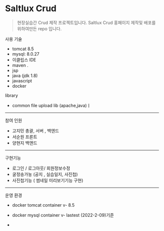 # Saltlux Crud

>현장실습간 Crud 제작 프로젝트입니다.
>Saltlux Crud 홍페이지 제작및 배포를 위하여만든 repo 입니다.


사용 기술 

- tomcat 8.5
- mysql:  8.0.27
- 이클립스 IDE 
- maven .
- jsp
- java (jdk 1.8)
- javascript
- docker

library
- common file upload lib (apache,java)ㅣ
<hr/>


참여 인원

- 고지민  총괄, 서버 , 백엔드
- 서순원  프론트
- 양현지  백앤드

<hr />

구현기능

- 로그인 / 로그아웃/ 회원정보수정 
- 굴정송가눙 (공지 , 실습일지, 사진첩)
- 사진첩기능 ( 썸네일 미리보기기능 구현)


<hr />

운영 환경

- docker  tomcat container  v- 8.5
- docker  mysql container  v- lastest (2022-2-09)기준

- 
